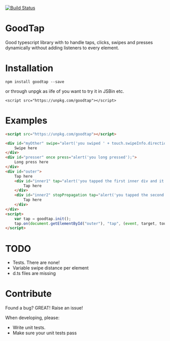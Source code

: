 [![Build Status](https://travis-ci.org/AllNamesRTaken/GoodTap.svg?branch=master)](https://travis-ci.org/AllNamesRTaken/GoodTap)

# GoodTap
Good typescript library with to handle taps, clicks, swipes and presses dynamically without adding listeners to every element.

# Installation
```
npm install goodtap --save
```
or through unpgk as iife of you want to try it in JSBin etc.
```
<script src="https://unpkg.com/goodtap"></script>
```

# Examples

```html
<script src="https://unpkg.com/goodtap"></script>

<div id="myOther" swipe="alert('you swiped ' + touch.swipeInfo.direction + ' on ' + this.id);"> 
    Swipe here 
</div>
<div id="presser" once press="alert('you long pressed');"> 
    Long press here 
</div>
<div id="outer"> 
    Tap here
    <div id="inner1" tap="alert('you tapped the first inner div and it will bubble');">
        Tap here
    </div>
    <div id="inner2" stopPropagation tap="alert('you tapped the second inner div and it doesnt bubble');">
        Tap here
    </div>
</div>
<script>
    var tap = goodtap.init();
    tap.on(document.getElementById("outer"), "tap", (event, target, touch) => alert("you tapped " + target.id));
</script>
```

# TODO
- Tests. There are none!
- Variable swipe distance per element
- d.ts files are missing

# Contribute
Found a bug? GREAT! Raise an issue!

When developing, please:

- Write unit tests.
- Make sure your unit tests pass

